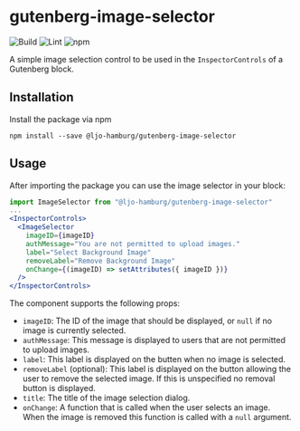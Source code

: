 # gutenberg-image-selector

![Build](https://github.com/ljo-hamburg/gutenberg-image-selector/workflows/Build/badge.svg)
![Lint](https://github.com/ljo-hamburg/gutenberg-image-selector/workflows/Lint/badge.svg)
![npm](https://img.shields.io/npm/v/@ljo-hamburg/gutenberg-image-selector)

A simple image selection control to be used in the `InspectorControls` of a Gutenberg block.

## Installation

Install the package via npm

```shell
npm install --save @ljo-hamburg/gutenberg-image-selector
```

## Usage

After importing the package you can use the image selector in your block:

```jsx
import ImageSelector from "@ljo-hamburg/gutenberg-image-selector"
...
<InspectorControls>
  <ImageSelector
    imageID={imageID}
    authMessage="You are not permitted to upload images."
    label="Select Background Image"
    removeLabel="Remove Background Image"
    onChange={(imageID) => setAttributes({ imageID })}
  />
</InspectorControls>
```

The component supports the following props:

- `imageID`: The ID of the image that should be displayed, or `null` if no image is currently selected.
- `authMessage`: This message is displayed to users that are not permitted to upload images.
- `label`: This label is displayed on the butten when no image is selected.
- `removeLabel` (optional): This label is displayed on the button allowing the user to remove the selected image. If this is unspecified no removal button is displayed.
- `title`: The title of the image selection dialog.
- `onChange`: A function that is called when the user selects an image. When the image is removed this function is called with a `null` argument.